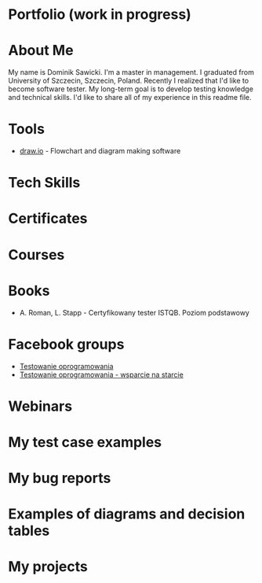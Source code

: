 # Portfolio (work in progress)

# About Me
My name is Dominik Sawicki. I'm a master in management. I graduated from 
University of Szczecin, Szczecin, Poland. Recently I realized that I'd like to become software tester. My long-term goal is to develop testing knowledge and technical skills. I'd like to share all of my experience in this readme file.

# Tools
* [draw.io](https://app.diagrams.net/) - Flowchart and diagram making software
# Tech Skills

# Certificates

# Courses

# Books
* A. Roman, L. Stapp - Certyfikowany tester ISTQB. Poziom podstawowy
# Facebook groups
* [Testowanie oprogramowania](https://www.facebook.com/groups/TestowanieOprogramowania/)
* [Testowanie oprogramowania - wsparcie na starcie](https://www.facebook.com/groups/testeroprogramowania/)
# Webinars

# My test case examples

# My bug reports

# Examples of diagrams and decision tables

# My projects
